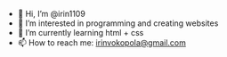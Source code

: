 - 👋 Hi, I’m @irin1109
- 👀 I’m interested in programming and creating websites
- 🌱 I’m currently learning html + css
- 📫 How to reach me: irinvokopola@gmail.com

<!---
irin1109/irin1109 is a ✨ special ✨ repository because its `README.md` (this file) appears on your GitHub profile.
You can click the Preview link to take a look at your changes.
--->
